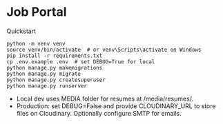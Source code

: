 # Job Portal

Quickstart
```
python -m venv venv
source venv/bin/activate  # or venv\Scripts\activate on Windows
pip install -r requirements.txt
cp .env.example .env  # set DEBUG=True for local
python manage.py makemigrations
python manage.py migrate
python manage.py createsuperuser
python manage.py runserver
```

- Local dev uses MEDIA folder for resumes at /media/resumes/.
- Production: set DEBUG=False and provide CLOUDINARY_URL to store files on Cloudinary. Optionally configure SMTP for emails.
